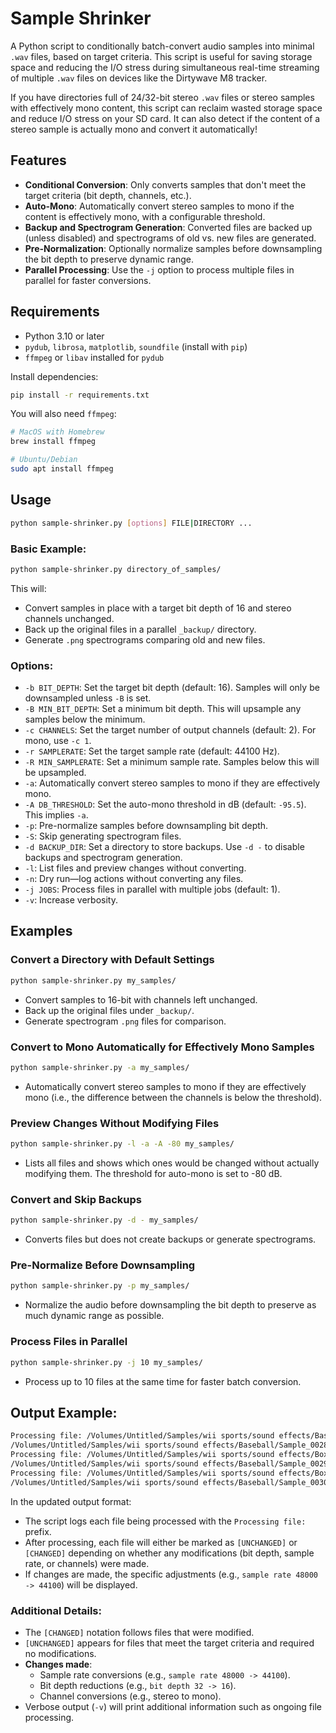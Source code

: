 
# Sample Shrinker

A Python script to conditionally batch-convert audio samples into minimal `.wav` files, based on target criteria. This script is useful for saving storage space and reducing the I/O stress during simultaneous real-time streaming of multiple `.wav` files on devices like the Dirtywave M8 tracker.

If you have directories full of 24/32-bit stereo `.wav` files or stereo samples with effectively mono content, this script can reclaim wasted storage space and reduce I/O stress on your SD card. It can also detect if the content of a stereo sample is actually mono and convert it automatically!

## Features
- **Conditional Conversion**: Only converts samples that don't meet the target criteria (bit depth, channels, etc.).
- **Auto-Mono**: Automatically convert stereo samples to mono if the content is effectively mono, with a configurable threshold.
- **Backup and Spectrogram Generation**: Converted files are backed up (unless disabled) and spectrograms of old vs. new files are generated.
- **Pre-Normalization**: Optionally normalize samples before downsampling the bit depth to preserve dynamic range.
- **Parallel Processing**: Use the `-j` option to process multiple files in parallel for faster conversions.

## Requirements

- Python 3.10 or later
- `pydub`, `librosa`, `matplotlib`, `soundfile` (install with `pip`)
- `ffmpeg` or `libav` installed for `pydub`

Install dependencies:
```bash
pip install -r requirements.txt
```

You will also need `ffmpeg`:
```bash
# MacOS with Homebrew
brew install ffmpeg

# Ubuntu/Debian
sudo apt install ffmpeg
```

## Usage

```bash
python sample-shrinker.py [options] FILE|DIRECTORY ...
```

### Basic Example:
```bash
python sample-shrinker.py directory_of_samples/
```

This will:
- Convert samples in place with a target bit depth of 16 and stereo channels unchanged.
- Back up the original files in a parallel `_backup/` directory.
- Generate `.png` spectrograms comparing old and new files.

### Options:
- `-b BIT_DEPTH`: Set the target bit depth (default: 16). Samples will only be downsampled unless `-B` is set.
- `-B MIN_BIT_DEPTH`: Set a minimum bit depth. This will upsample any samples below the minimum.
- `-c CHANNELS`: Set the target number of output channels (default: 2). For mono, use `-c 1`.
- `-r SAMPLERATE`: Set the target sample rate (default: 44100 Hz).
- `-R MIN_SAMPLERATE`: Set a minimum sample rate. Samples below this will be upsampled.
- `-a`: Automatically convert stereo samples to mono if they are effectively mono.
- `-A DB_THRESHOLD`: Set the auto-mono threshold in dB (default: `-95.5`). This implies `-a`.
- `-p`: Pre-normalize samples before downsampling bit depth.
- `-S`: Skip generating spectrogram files.
- `-d BACKUP_DIR`: Set a directory to store backups. Use `-d -` to disable backups and spectrogram generation.
- `-l`: List files and preview changes without converting.
- `-n`: Dry run—log actions without converting any files.
- `-j JOBS`: Process files in parallel with multiple jobs (default: 1).
- `-v`: Increase verbosity.

## Examples

### Convert a Directory with Default Settings
```bash
python sample-shrinker.py my_samples/
```
- Convert samples to 16-bit with channels left unchanged.
- Back up the original files under `_backup/`.
- Generate spectrogram `.png` files for comparison.

### Convert to Mono Automatically for Effectively Mono Samples
```bash
python sample-shrinker.py -a my_samples/
```
- Automatically convert stereo samples to mono if they are effectively mono (i.e., the difference between the channels is below the threshold).

### Preview Changes Without Modifying Files
```bash
python sample-shrinker.py -l -a -A -80 my_samples/
```
- Lists all files and shows which ones would be changed without actually modifying them. The threshold for auto-mono is set to -80 dB.

### Convert and Skip Backups
```bash
python sample-shrinker.py -d - my_samples/
```
- Converts files but does not create backups or generate spectrograms.

### Pre-Normalize Before Downsampling
```bash
python sample-shrinker.py -p my_samples/
```
- Normalize the audio before downsampling the bit depth to preserve as much dynamic range as possible.

### Process Files in Parallel
```bash
python sample-shrinker.py -j 10 my_samples/
```
- Process up to 10 files at the same time for faster batch conversion.

## Output Example:

```bash
Processing file: /Volumes/Untitled/Samples/wii sports/sound effects/Baseball/Sample_0028.wav
/Volumes/Untitled/Samples/wii sports/sound effects/Baseball/Sample_0028.wav [UNCHANGED]
Processing file: /Volumes/Untitled/Samples/wii sports/sound effects/Boxing/Sample_0029.wav
/Volumes/Untitled/Samples/wii sports/sound effects/Baseball/Sample_0029.wav [CHANGED]: sample rate 48000 -> 44100
Processing file: /Volumes/Untitled/Samples/wii sports/sound effects/Boxing/Sample_0030.wav
/Volumes/Untitled/Samples/wii sports/sound effects/Baseball/Sample_0030.wav[CHANGED]: auto-mono
```

In the updated output format:
- The script logs each file being processed with the `Processing file:` prefix.
- After processing, each file will either be marked as `[UNCHANGED]` or `[CHANGED]` depending on whether any modifications (bit depth, sample rate, or channels) were made.
- If changes are made, the specific adjustments (e.g., `sample rate 48000 -> 44100`) will be displayed.
  
### Additional Details:
- The `[CHANGED]` notation follows files that were modified.
- `[UNCHANGED]` appears for files that meet the target criteria and required no modifications.
- **Changes made**:
  - Sample rate conversions (e.g., `sample rate 48000 -> 44100`).
  - Bit depth reductions (e.g., `bit depth 32 -> 16`).
  - Channel conversions (e.g., stereo to mono).
- Verbose output (`-v`) will print additional information such as ongoing file processing.
